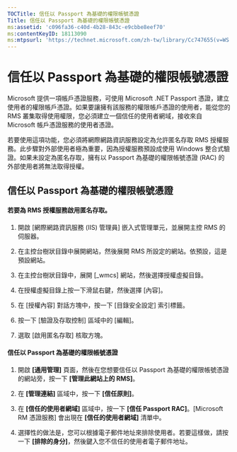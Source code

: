 ```yaml
---
TOCTitle: 信任以 Passport 為基礎的權限帳號憑證
Title: 信任以 Passport 為基礎的權限帳號憑證
ms:assetid: 'c096fa36-c40d-4b28-843c-e9cbbe8eef70'
ms:contentKeyID: 18113090
ms:mtpsurl: 'https://technet.microsoft.com/zh-tw/library/Cc747655(v=WS.10)'
---
```


信任以 Passport 為基礎的權限帳號憑證
====================================

Microsoft 提供一項帳戶憑證服務，可使用 Microsoft .NET Passport 憑證，建立使用者的權限帳戶憑證。如果要讓擁有該服務的權限帳戶憑證的使用者，能從您的 RMS 叢集取得使用權限，您必須建立一個信任的使用者網域，接收來自 Microsoft 帳戶憑證服務的使用者憑證。

若要使用這項功能，您必須將網際網路資訊服務設定為允許匿名存取 RMS 授權服務。此步驟對外部使用者極為重要，因為授權服務預設成使用 Windows 整合式驗證。如果未設定為匿名存取，擁有以 Passport 為基礎的權限帳號憑證 (RAC) 的外部使用者將無法取得授權。

信任以 Passport 為基礎的權限帳號憑證
------------------------------------

#### 若要為 RMS 授權服務啟用匿名存取。

1.  開啟 \[網際網路資訊服務 (IIS) 管理員\] 嵌入式管理單元，並展開主控 RMS 的伺服器。

2.  在主控台樹狀目錄中展開網站，然後展開 RMS 所設定的網站。依預設，這是預設網站。

3.  在主控台樹狀目錄中，展開 \[\_wmcs\] 網站，然後選擇授權虛擬目錄。

4.  在授權虛擬目錄上按一下滑鼠右鍵，然後選擇 \[內容\]。

5.  在 \[授權內容\] 對話方塊中，按一下 \[目錄安全設定\] 索引標籤。

6.  按一下 \[驗證及存取控制\] 區域中的 \[編輯\]。

7.  選取 \[啟用匿名存取\] 核取方塊。

#### 信任以 Passport 為基礎的權限帳號憑證

1.  開啟 **\[通用管理\]** 頁面，然後在您想要信任以 Passport 為基礎的權限帳號憑證的網站旁，按一下 **\[管理此網站上的 RMS\]**。

2.  在 **\[管理連結\]** 區域中，按一下 **\[信任原則\]**。

3.  在 **\[信任的使用者網域\]** 區域中，按一下 **\[信任 Passport RAC\]**。\[Microsoft RM 憑證服務\] 會出現在 **\[信任的使用者網域\]** 清單中。

4.  選擇性的做法是，您可以根據電子郵件地址來排除使用者。若要這樣做，請按一下 **\[排除的身分\]**，然後鍵入您不信任的使用者電子郵件地址。
